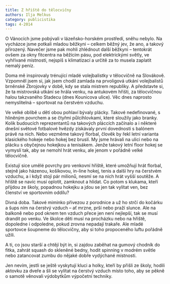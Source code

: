 ```yaml
---
title: Z hřiště do tělocvičny
authors: Ilja Melkus
category: publicistika
tags: 4-2014
---
```


O Vánocích jsme pobývali v lázeňsko-horském prostředí, sněhu nebylo. Na vycházce jsme potkali mladou běžkyni – celkem běžný jev, že ano, a takový přirozený. Navečer jsme pak mohli zhlédnout další běžkyni – tentokrát ovšem za okny fitcentra na běžícím pásu, pod elektrickými světly, ve vyhřívané místnosti, nejspíš s klimatizací a určitě za to musela zaplatit nemalý peníz.

Doma mě inspirovaly trénující mladé volejbalistky v tělocvičně na Slovákově. Vzpomněl jsem si, jak jsem chodil zamlada na prvoligová utkání volejbalistů brněnské Zbrojovky v době, kdy se stala mistrem republiky. A představte si, že ta mistrovská utkání se hrála venku, na antukovém hřišti, za tělocvičnou halou takzvaného Stadecu (dnes Kounicova ulice). Věc dnes naprosto nemyslitelná – sportovat na čerstvém vzduchu.

Ve velké oblibě u dětí obou pohlaví bývaly plácky. Takové nedefinované, s hliněným povrchem a se čtyřmi půlcihlovkami, které sloužily jako branky. Kolik budoucích reprezentantů na takových pláccích začínalo a i některé dnešní světové fotbalové hvězdy získávaly první dovednosti s balónem právě na nich.
Nebo vezměme takový florbal, člověk by řekl letní varianta klasického hokeje nebo hokej bez bruslí. My jsme hrávali na ulici nebo na plácku s obyčejnou hokejkou a tenisákem. Jenže takový letní floor hokej se vymyslí tak, aby se nemohl hrát venku, ale jenom v pořádně velké tělocvičně.

Existují sice umělé povrchy pro venkovní hřiště, které umožňují hrát florbal, stejně jako házenou, košíkovou, in-line hokej, tenis a další hry na čerstvém vzduchu, a i když stojí pár milionů, nesmí se na nich hrát vyšší soutěže. A hřiště se navíc musí oplotit, zamknout a hlídat. Co potom s klukama, kteří přijdou ze školy, popadnou hokejku a jdou se jen tak vylítat ven, bez členství ve sportovním oddílu?

Divná doba. Takové miminko přivezou z porodnice a už ho strčí do kočárku a šups ním na čerstvý vzduch – ať mrzne, prší nebo praží slunce. Ale na balkoně nebo pod oknem ten vzduch přece jen není nejlepší, tak se musí drandit po venku. Ve školce děti musí na procházku nebo na hřiště, dopoledne i odpoledne, pokud zrovna nepadají trakaře. Ale mladé sportovce šoupneme do tělocvičny, aby si toho propoceného luftu pořádně užili. 

A ti, co jsou starší a chtějí být in, si zajdou zaběhat na gumový chodník do fitka, zahrát squash do skleněné bedny, hodit spinning v modrém světle nebo zatancovat zumbu do nějaké dobře vydýchané místnosti.

Jen nevím, jestli se ještě vyskytují kluci a holky, kteří by přišli ze školy, hodili aktovku za dveře a šli se vylítat na čerstvý vzduch místo toho, aby se pěkně o samotě věnovali výdobytkům výpočetní techniky.